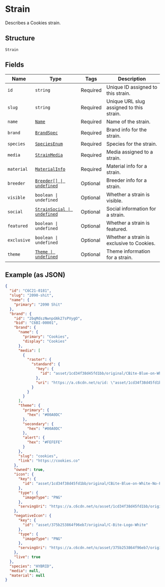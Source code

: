 
# Strain

Describes a Cookies strain.

## Structure

`Strain`

## Fields

| Name | Type | Tags | Description |
|  --- | --- | --- | --- |
| `id` | `string` | Required | Unique ID assigned to this strain. |
| `slug` | `string` | Required | Unique URL slug assigned to this strain. |
| `name` | [`Name`](/doc/models/name.md) | Required | Name of the strain. |
| `brand` | [`BrandSpec`](/doc/models/brand-spec.md) | Required | Brand info for the strain. |
| `species` | [`SpeciesEnum`](/doc/models/species-enum.md) | Required | Species for the strain. |
| `media` | [`StrainMedia`](/doc/models/strain-media.md) | Required | Media assigned to a strain. |
| `material` | [`MaterialInfo`](/doc/models/material-info.md) | Required | Material info for a strain. |
| `breeder` | [`Breeder[] \| undefined`](/doc/models/breeder.md) | Optional | Breeder info for a strain. |
| `visible` | `boolean \| undefined` | Optional | Whether a strain is visible. |
| `social` | [`StrainSocial \| undefined`](/doc/models/strain-social.md) | Optional | Social information for a strain. |
| `featured` | `boolean \| undefined` | Optional | Whether a strain is featured. |
| `exclusive` | `boolean \| undefined` | Optional | Whether a strain is exclusive to Cookies. |
| `theme` | [`Theme \| undefined`](/doc/models/theme.md) | Optional | Theme information for a strain. |

## Example (as JSON)

```json
{
  "id": "C6C21-0181",
  "slug": "2090-shit",
  "name": {
    "primary": "2090 Shit"
  },
  "brand": {
    "id": "2bqMdszNwnpdAk27sPVygO",
    "bid": "C6BI-00001",
    "brand": {
      "name": {
        "primary": "Cookies",
        "display": "Cookies"
      },
      "media": [
        {
          "raster": {
            "standard": {
              "key": {
                "id": "asset/1cd34f38d45fd1bb/original/CBite-Blue-on-White-No-Padding"
              },
              "uri": "https://a.c6cdn.net/o/id: \"asset/1cd34f38d45fd1bb/original/CBite-Blue-on-White-No-Padding\"\n"
            }
          }
        }
      ],
      "theme": {
        "primary": {
          "hex": "#00A0DC"
        },
        "secondary": {
          "hex": "#00A0DC"
        },
        "alert": {
          "hex": "#FEFEFE"
        }
      },
      "slug": "cookies",
      "link": "https://cookies.co"
    },
    "owned": true,
    "icon": {
      "key": {
        "id": "asset/1cd34f38d45fd1bb/original/CBite-Blue-on-White-No-Padding"
      },
      "type": {
        "imageType": "PNG"
      },
      "servingUri": "https://a.c6cdn.net/o/asset/1cd34f38d45fd1bb/original/CBite-Blue-on-White-No-Padding.png"
    },
    "negativeIcon": {
      "key": {
        "id": "asset/375b253864f96eb7/original/C-Bite-Logo-White"
      },
      "type": {
        "imageType": "PNG"
      },
      "servingUri": "https://a.c6cdn.net/o/asset/375b253864f96eb7/original/C-Bite-Logo-White.png"
    },
    "live": true
  },
  "species": "HYBRID",
  "media": null,
  "material": null
}
```

